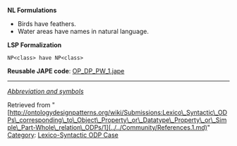 __NL Formulations__



* Birds have feathers.
* Water areas have names in natural language.


  

__LSP Formalization__




```
NP<class> have NP<class>

```

__Reusable JAPE code__: [OP\_DP\_PW\_1.jape](../../images/4/44/OP_DP_PW_1.jape "OP DP PW 1.jape")





---


_[Abbreviation and symbols](../../Community/LSPSymbols.md "Community:LSPSymbols")_





Retrieved from "[http://ontologydesignpatterns.org/wiki/Submissions:Lexico\_Syntactic\_ODPs\_corresponding\_to\_Object\_Property\_or\_Datatype\_Property\_or\_Simple\_Part-Whole\_relation\_ODPs/1](../../Community/References.1.md)"
 [Category](http://ontologydesignpatterns.org/wiki/Special:Categories "Special:Categories"): [Lexico-Syntactic ODP Case](../../Category/Lexico-Syntactic_ODP_Case.md "Category:Lexico-Syntactic ODP Case")